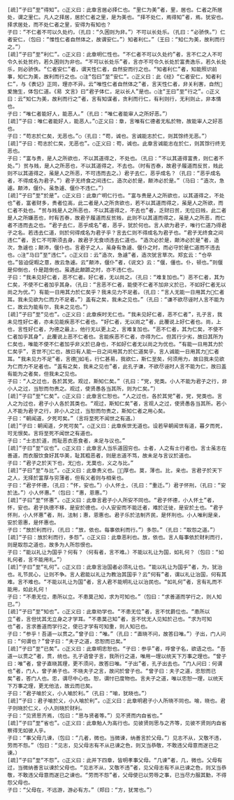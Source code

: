 <!-- { "loadSidebar": true } -->
    [疏]“子曰”至“得知”。○正义曰：此章言居必择仁也。“里仁为美”者，里，居也。仁者之所居处，谓之里仁。凡人之择居，居於仁者之里，是为美也。“择不处仁，焉得知”者，焉。犹安也。择求居处，而不处仁者之里，安得为有知也？
    子曰：“不仁者不可以久处约，（孔曰：“久困则为非。”）不可以长处乐。（孔曰：“必骄佚。”）仁者安仁，（包曰：“惟性仁者自然体之，故谓安仁。”）知者利仁。”（王曰：“知仁为美，故利而行之。”）
    [疏]“子曰”至“利仁”。○正义曰：此章明仁性也。“不仁者不可以久处约”者，言不仁之人不可令久长处贫约，若久困则为非也。“不可以长处乐”者，言亦不可令久长处於富贵逸乐，若久长处乐，则必骄佚。“仁者安仁”者，谓天性仁者，自然安而行之也。“知者利仁”者，知能照识前事，知仁为美，故利而行之也。○注“包曰”至“安仁”。○正义曰：此《经》“仁者安仁，知者利仁”，与《表记》正同，理亦不异。云“唯性仁者自然体之”者，言天性仁者，非关利害，自然爱施生，体包仁道。《易 文言》曰“君子体仁，足以长人”是也。○注“王曰”至“行之”。○正义曰：云“知仁为美，故利而行之”者，言有知谋者，贪利而行仁，有利则行，无利则止，非本情也。
    子曰：“唯仁者能好人，能恶人。”（孔曰：“唯仁者能审人之所好恶。”）
    [疏]“子曰：唯仁者能好人，能恶人。”○正义曰：章，言唯有仁德者无私於物，故能审人之好恶也。
    子曰：“苟志於仁矣，无恶也。”○（孔曰：“苟，诚也。言诚能志於仁，则其馀终无恶。”）
    [疏]“子曰：苟志於仁矣，无恶也”。○正义曰：苟，诚也。此章言诚能志在於仁，则其馀行终无恶也。
    子曰：“富与贵，是人之所欲也，不以其道得之，不处也。（孔曰：“不以其道得富贵，则仁者不处。”）贫与贱，是人之所恶也，不以其道得之，不去也。（时有否泰，故君子履道而反贫，贱此则不以其道得之，虽是人之所恶，不可违而去之。）君子去仁，恶乎成名？（孔曰：“恶乎成名者，不得成名为君子。”）君子无终食之间违仁，造次必於是，颠沛必於是。”（马曰：“造次，急遽。颠沛，偃仆。虽急遽、偃仆不违仁。”）
    [疏]“子曰”至“於是”。○正义曰：此章广明仁行也。“富与贵是人之所欲也，以其道得之，不处也”者，富者财多，贵者位高，此二者是人之所贪欲也，若不以其道而得之，虽是人之所欲，而仁者不处也。“贫与贱是人之所恶也，不以其道得之，不去也”者，乏财曰贫，无位曰贱，此二者是人之所嫌恶也，时有否泰，故君子履道而反贫贱，此则不以其道而得之，虽是人之所恶，而仁者不违而去之也。“君子去仁，恶乎成名”者，恶乎，犹於何也。言人欲为君子，唯行仁道乃得君子之名。若违去仁道，则於何得成名为君子乎？言去仁则不得成名为君子也。“君子无终食之间违仁”者，言仁不可斯须去身，故君子无食顷违去仁道也。“造次必於是，颠沛必於是”者，造次，急遽也；颠沛，偃仆也。言君子之人，虽身有急遽、偃仆之时，而必守於是仁道而不违去也。○注“马曰”至“违仁”。○正义曰：云“造次，急遽”者，造次犹言草次。郑玄云：“仓卒也。”皆迫促暇之意，故云急遽。云“颠沛，偃仆”者，《说文》云：“偃，僵也。仆，顿也。”则偃是仰倒也，仆是踣倒也。虽遇此颠踬之时，亦不违仁也。
    子曰：“我未见好仁者，恶不仁者。好仁者，无以尚之。（孔曰：“难复加也。”）恶不仁者，其为仁矣，不使不仁者加乎其身。（孔曰：“言恶不仁者，能使不仁者不加非义於已，不如好仁者无以尚之为优。”）有能一日用其力於仁矣乎？我未见力不足者。（孔曰：“言人无能一日用其力仁者耳。我未见欲为仁而力不足者。”）盖有之矣，我未之见也。”（孔曰：“谦不欲尽诬时人言不能为仁，故云为能有尔，我未之见也。”）
    [疏]“子曰”至“见也”。○正义曰：此章疾时无仁也。“我未见好仁者，恶不仁者”，孔子言，我未见性好仁者，亦未见能疾恶不仁者也。“好仁者，无以尚之”者，此覆说上好仁者也。尚，上也，言性好仁者，为德之最上，他行无以更上之，言难复加也。“恶不仁者，其为仁矣，不使不仁者加乎其身”，此覆说上恶不仁者也。言能疾恶不仁者，亦得为仁。但其行少劣，故曰其所为仁矣也，唯能不使不仁者加乎非义於已身也，不如好仁者无以尚之为优也。“有能一日用其力於仁矣乎”，言世不仁也，故曰有人能一日之间用其力於仁道矣乎，言人诚能一日用其力仁者耳。“我未见力不足”者，言德如毛，行仁甚易，我欲仁，斯仁至矣，何须用力，故曰我未见欲为仁而力不足者也。“盖有之矣，我未之见也”者，此孔子谦，不欲尽诬时人言不能为仁，故曰盖有能为之者矣，但我未之见也。
    子曰：“人之过也，各於其党。观过，斯知仁矣。”（孔曰：“党，党类。小人不能为君子之行，非小人之过，当恕而勿责之。观过，使贤愚各当其所，则为仁矣。”）
    [疏]“子曰”至“仁矣”。○正义曰：此章言仁恕也。“人之过也，各於其党”者，党，党类也。言人之为过也，君子小人各於其类也。“观过，斯知仁矣”者，言观人之过，使贤愚各当其所。若小人不能为君子之行，非小人之过，当恕而勿责之，斯知仁者之用心矣。
    子曰：“朝闻道，夕死可矣。”（言将至死不闻世之有道。）
    [疏]“子曰：朝闻道，夕死可矣”。○正义曰：此章疾世无道也。设若早朝闻世有道，暮夕而死，可无恨矣。言将至死不闻世之有道也。
    子曰：“士志於道，而耻恶衣恶食者，未足与议也。”
    [疏]“子曰”至“议也”。○正义曰：此章言人当乐道固穷也。士者，人之有士行者也。言士虽志在善道，而衣服饮食好其华美，耻其粗恶者，则是志道不笃，故未足与言议於道也。
    子曰：“君子之於天下也，无也，无莫也，义之与比。”
    [疏]“子曰”至“与比”。○正义曰：此章贵义也。，厚也。莫，薄也。比，亲也。言君子於天下之人，无择於富厚与穷薄者，但有义者则与相亲也。
    子曰：“君子怀德，（孔曰：“怀，安也。”）小人怀土，（孔曰：“重迁。”）君子怀刑，（孔曰：“安於法。”）小人怀惠。”（包曰：“惠，恩惠。”）
    [疏]“子曰”至“怀惠”。○正义曰：此章言君子小人所安不同也。“君子怀德，小人怀土”者，怀，安也。君子执德不移，是安於德也。小人安安而不能迁者，难於迁徙，是安於土也。“君子怀刑，小人怀惠”者，刑，法制；惠，恩惠也。君子乐於法制齐民，是怀刑也。小人唯利是亲，安於恩惠，是怀惠也。
    子曰：“放於利而行，（孔曰：“放，依也。每事依利而行。”）多怨。”（孔曰：“取怨之道。”）
    [疏]“子曰：放於利而行，多怨”。○正义曰：此章恶利也。放，依也。言人每事依於财利而行，则是取怨之道也，故多为人所怨恨也。
    子曰：“能以礼让为国乎？何有？（何有者，言不难。）不能以礼让为国，如礼何？（包曰：“如礼何者，言不能用礼。”）
    [疏]“子曰”至“礼何”。○正义曰：此章言治国者必须礼让也。“能以礼让为国乎”者，为，犹治也。礼节民心，让则不争。言人君能以礼让为教治其国乎？云“何有”者，谓以礼让治国，何有其难。言不难也。“不能以礼让为国”者，言人君不能明礼让以治民也。“如礼何”者，言有礼而不能用，如此礼何！
    子曰：“不患无位，患所以立。不患莫己知，求为可知也。”（包曰：“求善道而学行之，则人知已。”）
    [疏]“子曰”至“知也”。○正义曰：此章劝学也。“不患无位”者，言不忧爵位也。“患所以立”者，言但忧其无立身之才学耳。“不患莫己知”者，言不忧无人见知於己也。“求为可知也”者，言求善道而学行之，使已才学有可知重，则人知已也。
    子曰：“参乎！吾道一以贯之。”曾子曰：“唯。”（孔曰：“直晓不问，故答曰唯。”）子出，门人问曰：“何谓也？”曾子曰：“夫子之道，忠恕而已矣。”
    [疏]“子曰”至“已矣”。○正义曰：此章明忠恕也。“子曰：参乎”者，呼曾子名，欲语之也。“吾道一以贯之”者，贯，统也。孔子语曾子言，我所行之道，唯用一理以统天下万事之理也。“曾子曰：唯”者，曾子直晓其理，更不须问，故答曰唯。“子出”者，孔子出去也。“门人问曰：何谓也”者，门人，曾子弟子也。不晓夫子之言，故问於曾子也。“曾子曰：夫子之道，忠恕而已矣”者，答门人也。忠，谓尽中心也。恕，谓忖已度物也。言夫子之道，唯以忠恕一理，以统天下万事之理，更无他法，故云而已矣。
    子曰：“君子喻於义，小人喻於利。”（孔曰：“喻，犹晓也。”）
    [疏]“子曰：君子喻於义，小人喻於利”。○正义曰：此章明君子小人所晓不同也。喻，晓也。君子则晓於仁义，小人则晓於财利。
    子曰：“见贤思齐焉，（包曰：“思与贤者等。”）见不贤而内自省也。”
    [疏]“子曰”至“省也”。○正义曰：此章勉人为高行也。见彼贤则思与之齐等，见彼不贤则内自省察得无如彼人乎。
    子曰：“事父母几谏，（包曰：“几者，微也。当微谏，纳善言於父母。”）见志不从，又敬不违，劳而不怨。”（包曰：“见志，见父母志有不从已谏之色，则又当恭敬，不敢违父母意而遂已之谏。）
    [疏]“子曰”至“不怨”。○正义曰：此并下四章，皆明孝事父母。“几谏”者，几，微也。父母有过，当微纳善言以谏於父母也。“见志不从，又敬不违”者，见父母志有不从已谏之色，则又当恭敬，不敢违父母意而遂已之谏也。“劳而不怨”者，父母使已以劳辱之事，已当尽力服其勤，不得怨父母也。
    子曰：“父母在，不远游，游必有方。”（郑曰：“方，犹常也。”）
